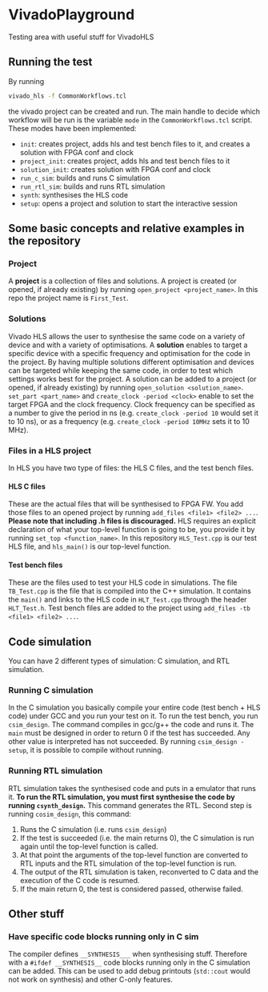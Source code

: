 # VivadoPlayground
Testing area with useful stuff for VivadoHLS

## Running the test
By running
```bash
vivado_hls -f CommonWorkflows.tcl
```
the vivado project can be created and run.
The main handle to decide which workflow will be run is the variable ```mode``` in the ```CommonWorkflows.tcl``` script.
These modes have been implemented:
 * ```init```: creates project, adds hls and test bench files to it, and creates a solution with FPGA conf and clock
 * ```project_init```: creates project, adds hls and test bench files to it
 * ```solution_init```: creates solution with FPGA conf and clock
 * ```run_c_sim```: builds and runs C simulation
 * ```run_rtl_sim```: builds and runs RTL simulation
 * ```synth```: synthesises the HLS code
 * ```setup```: opens a project and solution to start the interactive session

 
## Some basic concepts and relative examples in the repository

### Project
A **project** is a collection of files and solutions.
A project is created (or opened, if already existing) by running ```open_project <project_name>```.
In this repo the project name is ```First_Test```.

### Solutions
Vivado HLS allows the user to synthesise the same code on a variety of device and with a variety of optimisations. A **solution** enables to target a specific device with a specific frequency and optimisation for the code in the project. By having multiple solutions different optimisation and devices can be targeted while keeping the same code, in order to test which settings works best for the project.
A solution can be added to a project (or opened, if already existing) by running ```open_solution <solution_name>```.
```set_part <part_name>``` and ```create_clock -period <clock>``` enable to set the target FPGA and the clock frequency. Clock frequency can be specified as a number to give the period in ns (e.g. ```create_clock -period 10``` would set it to 10 ns), or as a frequency (e.g. ```create_clock -period 10MHz``` sets it to 10 MHz).

### Files in a HLS project
In HLS you have two type of files: the HLS C files, and the test bench files.

#### HLS C files
These are the actual files that will be synthesised to FPGA FW.
You add those files to an opened project by running ```add_files <file1> <file2> ...```. 
**Please note that including .h files is discouraged.**
HLS requires an explicit declaration of what your top-level function is going to be, you provide it by running ```set_top <function_name>```.
In this repository ```HLS_Test.cpp``` is our test HLS file, and ```hls_main()``` is our top-level function.

#### Test bench files
These are the files used to test your HLS code in simulations. 
The file ```TB_Test.cpp``` is the file that is compiled into the C++ simulation. It contains the ```main()``` and links to the HLS code in ```HLT_Test.cpp``` through the header ```HLT_Test.h```.
Test bench files are added to the project using ```add_files -tb <file1> <file2> ...```.

## Code simulation
You can have 2 different types of simulation: C simulation, and RTL simulation.

### Running C simulation
In the C simulation you basically compile your entire code (test bench + HLS code) under GCC and you run your test on it.
To run the test bench, you run ```csim_design```. The command compiles in gcc/g++ the code and runs it. The ```main``` must be designed in order to return 0 if the test has succeeded.  Any other value is interpreted has not succeeded.
By running ```csim_design -setup```, it is possible to compile without running.

### Running RTL simulation

RTL simulation takes the synthesised code and puts in a emulator that runs it.
**To run the RTL simulation, you must first synthesise the code by running ```csynth_design```.** This command generates the RTL.
Second step is running ```cosim_design```, this command:
 1) Runs the C simulation (i.e. runs ```csim_design```)
 2) If the test is succeeded (i.e. the main returns 0), the C simulation is run again until the top-level function is called. 
 3) At that point the arguments of the top-level function are converted to RTL inputs and the RTL simulation of the top-level function is run.
 4) The output of the RTL simulation is taken, reconverted to C data and the execution of the C code is resumed.
 5) If the main return 0, the test is considered passed, otherwise failed.
 

## Other stuff

### Have specific code blocks running only in C sim
  The compiler defines ```__SYNTHESIS___``` when synthesising stuff.
  Therefore with a ```#ifdef __SYNTHESIS__``` code blocks running only in the C simulation can be added. 
  This can be used to add debug printouts (```std::cout``` would not work on synthesis) and other C-only features.